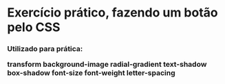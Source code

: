 <strong>

<h1>Exercício prático, fazendo um botão pelo CSS</h1>

<h3>
Utilizado para prática:

transform
background-image
radial-gradient
text-shadow
box-shadow
font-size
font-weight
letter-spacing
</h3>

</strong>